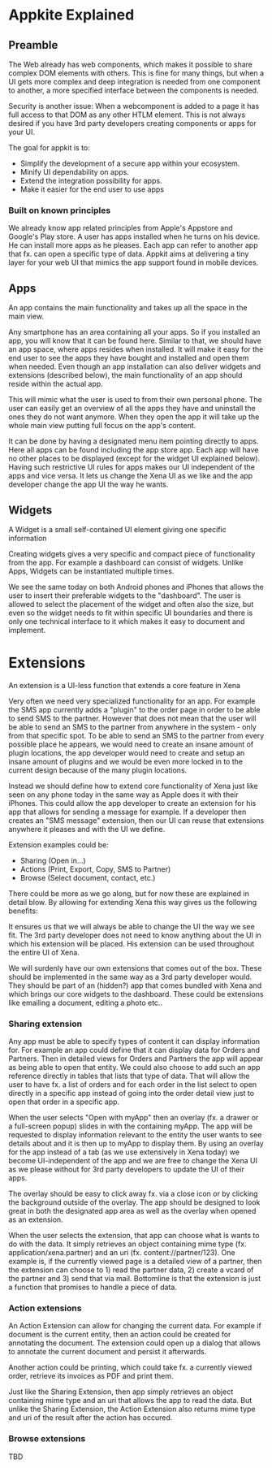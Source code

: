 # Appkite Explained

## Preamble

The Web already has web components, which makes it possible to share complex DOM elements with others. This is fine for many things, but when a UI gets more complex and deep integration is needed from one component to another, a more specified interface between the components is needed.

Security is another issue: When a webcomponent is added to a page it has full access to that DOM as any other HTLM element. This is not always desired if you have 3rd party developers creating components or apps for your UI.

The goal for appkit is to:

* Simplify the development of a secure app within your ecosystem.
* Minify UI dependability on apps.
* Extend the integration possibility for apps.
* Make it easier for the end user to use apps

### Built on known principles

We already know app related principles from Apple's Appstore and Google's Play store. A user has apps installed when he turns on his device. He can install more apps as he pleases. Each app can refer to another app that fx. can open a specific type of data. Appkit aims at delivering a tiny layer for your web UI that mimics the app support found in mobile devices.

## Apps 

An app contains the main functionality and takes up all the space in the main view.

Any smartphone has an area containing all your apps. So if you installed an app, you will know that it can be found here. Similar to that, we should have an app space, where apps resides when installed. It will make it easy for the end user to see the apps they have bought and installed and open them when needed. Even though an app installation can also deliver widgets and extensions (described below), the main functionality of an app should reside within the actual app.

This will mimic what the user is used to from their own personal phone. The user can easily get an overview of all the apps they have and uninstall the ones they do not want anymore. When they open the app it will take up the whole main view putting full focus on the app's content.

It can be done by having a designated menu item pointing directly to apps. Here all apps can be found including the app store app. Each app will have no other places to be displayed (except for the widget UI explained below). Having such restrictive UI rules for apps makes our UI independent of the apps and vice versa. It lets us change the Xena UI as we like and the app developer change the app UI the way he wants.

## Widgets

A Widget is a small self-contained UI element giving one specific information

Creating widgets gives a very specific and compact piece of functionality from the app. For example a dashboard can consist of widgets. Unlike Apps, Widgets can be instantiated multiple times.

We see the same today on both Android phones and iPhones that allows the user to insert their preferable widgets to the "dashboard". The user is allowed to select the placement of the widget and often also the size, but even so the widget needs to fit within specific UI boundaries and there is only one technical interface to it which makes it easy to document and implement.


# Extensions

An extension is a UI-less function that extends a core feature in Xena

Very often we need very specialized functionality for an app. For example the SMS app currently adds a "plugin" to the order page in order to be able to send SMS to the partner. However that does not mean that the user will be able to send an SMS to the partner from anywhere in the system - only from that specific spot. To be able to send an SMS to the partner from every possible place he appears, we would need to create an insane amount of plugin locations, the app developer would need to create and setup an insane amount of plugins and we would be even more locked in to the current design because of the many plugin locations.

Instead we should define how to extend core functionality of Xena just like seen on any phone today in the same way as Apple does it with their iPhones. This could allow the app developer to create an extension for his app that allows for sending a message for example. If a developer then creates an "SMS message" extension, then our UI can reuse that extensions anywhere it pleases and with the UI we define.

Extension examples could be:

* Sharing (Open in...)
* Actions (Print, Export, Copy, SMS to Partner)
* Browse (Select document, contact, etc.)

There could be more as we go along, but for now these are explained in detail blow. By allowing for extending Xena this way gives us the following benefits:

It ensures us that we will always be able to change the UI the way we see fit.
The 3rd party developer does not need to know anything about the UI in which his extension will be placed.
His extension can be used throughout the entire UI of Xena.

We will surdenly have our own extensions that comes out of the box. These should be implemented in the same way as a 3rd party developer would. They should be part of an (hidden?) app that comes bundled with Xena and which brings our core widgets to the dashboard. These could be extensions like emailing a document, editing a photo etc..

### Sharing extension

Any app must be able to specify types of content it can display information for. For example an app could define that it can display data for Orders and Partners. Then in detailed views for Orders and Partners the app will appear as being able to open that entity. We could also choose to add such an app reference directly in tables that lists that type of data. That will allow the user to have fx. a list of orders and for each order in the list select to open directly in a specific app instead of going into the order detail view just to open that order in a specific app.

When the user selects "Open with myApp" then an overlay (fx. a drawer or a full-screen popup) slides in with the containing myApp. The app will be requested to display information relevant to the entity the user wants to see details about and it is then up to myApp to display them. By using an overlay for the app instead of a tab (as we use extensively in Xena today) we become UI-independent of the app and we are free to change the Xena UI as we please without for 3rd party developers to update the UI of their apps.

The overlay should be easy to click away fx. via a close icon or by clicking the background outside of the overlay. The app should be designed to look great in both the designated app area as well as the overlay when opened as an extension.

When the user selects the extension, that app can choose what is wants to do with the data. It simply retrieves an object containing mime type (fx. application/xena.partner) and an uri (fx. content://partner/123). One example is, if the currently viewed page is a detailed view of a partner, then the extension can choose to 1) read the partner data, 2) create a vcard of the partner and 3) send that via mail. Bottomline is that the extension is just a function that promises to handle a piece of data.

### Action extensions

An Action Extension can allow for changing the current data. For example if document is the current entity, then an action could be created for annotating the document. The extension could open up a dialog that allows to annotate the current document and persist it afterwards.

Another action could be printing, which could take fx. a currently viewed order, retrieve its invoices as PDF and print them.

Just like the Sharing Extension, then app simply retrieves an object containing mime type and an uri that allows the app to read the data. But unlike the Sharing Extension, the Action Extension also returns mime type and uri of the result after the action has occured.

### Browse extensions

TBD

 





